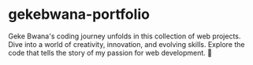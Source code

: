 # gekebwana-portfolio
Geke Bwana's coding journey unfolds in this collection of web projects. Dive into a world of creativity, innovation, and evolving skills. Explore the code that tells the story of my passion for web development. 🚀
